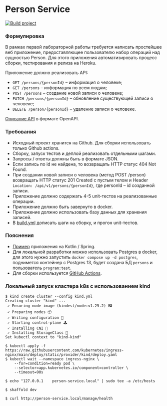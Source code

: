 # Person Service

[![Build project](https://github.com/Romanow/person-service/actions/workflows/build.yml/badge.svg)](https://github.com/Romanow/person-service/actions/workflows/build.yml)

### Формулировка

В рамках первой лабораторной работы требуется написать простейшее веб приложение, предоставляющее пользователю набор
операций над сущностью Person. Для этого приложения автоматизировать процесс сборки, тестирования и релиза на Heroku.

Приложение должно реализовать API:

* `GET /persons/{personId}` – информация о человеке;
* `GET /persons` – информация по всем людям;
* `POST /persons` – создание новой записи о человеке;
* `PATCH /persons/{personId}` – обновление существующей записи о человеке;
* `DELETE /person/{personId}` – удаление записи о человеке.

[Описание API](person-service.yaml) в формате OpenAPI.

### Требования

* Исходный проект хранится на Github. Для сборки использовать только Github actions.
* Сборку, запуск тестов и деплой реализовать отдельными шагами.
* Запросы / ответы должны быть в формате JSON.
* Если запись по id не найдена, то возвращать HTTP статус 404 Not Found.
* При создании новой записи о человека (метод POST /person) возвращать HTTP статус 201 Created с пустым телом и
  Header `Location: /api/v1/persons/{personId}`, где personId – id созданной записи.
* Приложение должно содержать 4-5 unit-тестов на реализованные операции.
* Приложение должно быть завернуто в docker.
* Приложение должно использовать базу данных для хранения записей.
* В [build.yml](.github/workflows/build.yml) дописать шаги на сборку, и прогон unit-тестов.

### Пояснения

* [Пример](https://github.com/Romanow/person-service) приложения на Kotlin / Spring.
* Для локальной разработки можно использовать Postgres в docker, для этого нужно
  запустить `docker compose up -d postgres`, поднимется контейнер с Postgres 13, будет создана БД `persons` и
  пользователь `program:test`.
* Для сборки используется [GitHub Actions](https://docs.github.com/en/actions).

### Локальный запуск кластера k8s с использованием kind

```shell
$ kind create cluster --config kind.yml
Creating cluster "kind" ...
 ✓ Ensuring node image (kindest/node:v1.25.2) 🖼
 ✓ Preparing nodes 📦
 ✓ Writing configuration 📜
 ✓ Starting control-plane 🕹️
 ✓ Installing CNI 🔌
 ✓ Installing StorageClass 💾
Set kubectl context to "kind-kind"

$ kubectl apply -f https://raw.githubusercontent.com/kubernetes/ingress-nginx/main/deploy/static/provider/kind/deploy.yaml
$ kubectl wait --namespace ingress-nginx \
    --for=condition=ready pod \
    --selector=app.kubernetes.io/component=controller \
    --timeout=90s

$ echo "127.0.0.1    person-service.local" | sudo tee -a /etc/hosts    

$ skaffold dev

$ curl http://person-service.local/manage/health
```